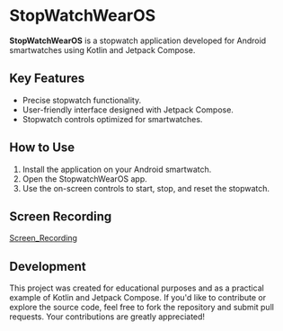 # StopWatchWearOS

**StopWatchWearOS** is a stopwatch application developed for Android smartwatches using Kotlin and Jetpack Compose.

## Key Features

- Precise stopwatch functionality.
- User-friendly interface designed with Jetpack Compose.
- Stopwatch controls optimized for smartwatches.

## How to Use

1. Install the application on your Android smartwatch.
2. Open the StopwatchWearOS app.
3. Use the on-screen controls to start, stop, and reset the stopwatch.

## Screen Recording

[Screen_Recording](https://github.com/ekineskin/StopWatchWearOS/assets/86964338/2b45f146-a0f6-484f-9822-7d0f65ba89ea)

## Development

This project was created for educational purposes and as a practical example of Kotlin and Jetpack Compose. If you'd like to contribute or explore the source code, feel free to fork the repository and submit pull requests. Your contributions are greatly appreciated!
